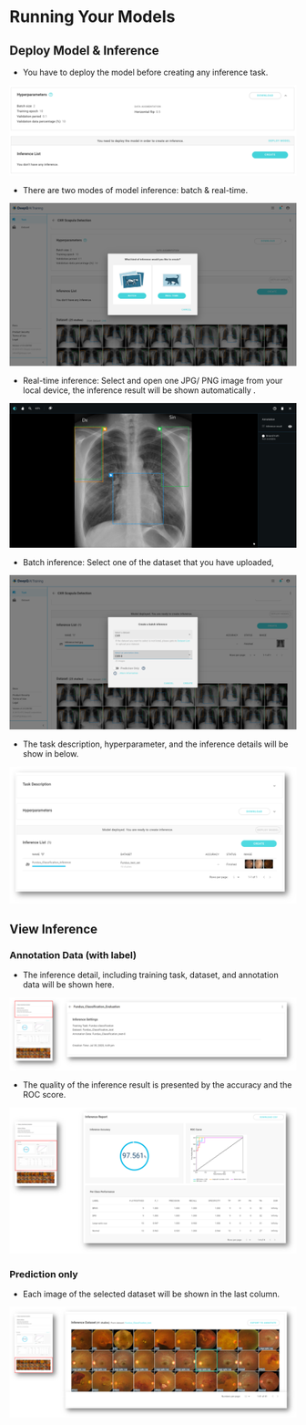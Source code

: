 # Running Your Models

## Deploy Model & Inference

* You have to deploy the model before creating any inference task.

![](../../.gitbook/assets/deploy.png)

* There are two modes of model inference: batch & real-time.

![](../../.gitbook/assets/batch-and-realtime.png)

* Real-time inference: Select and open one JPG/ PNG image from your local device, the inference result will be shown automatically . 

![](../../.gitbook/assets/inference-test.png)

* Batch inference: Select one of the dataset that you have uploaded, 

![](../../.gitbook/assets/batch-inference-.png)

* The task description, hyperparameter, and the inference details will be show in below. 

![](../../.gitbook/assets/image%20%2878%29.png)

## View Inference

### Annotation Data \(with label\)

* The inference detail, including  training task, dataset, and annotation data will be shown here. 

![](../../.gitbook/assets/image%20%2895%29.png)

* The quality of the inference result is presented by the accuracy and the ROC score. 

![](../../.gitbook/assets/image%20%28113%29.png)

### Prediction only

* Each image of the selected dataset will be shown in the last column. 

![](../../.gitbook/assets/image%20%28101%29.png)







